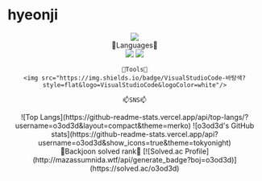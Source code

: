 # hyeonji
<div align="center">
<img src="https://capsule-render.vercel.app/api?type=waving&color=auto&height=200&section=header&text=Hyeonji_Github&fontSize=90" />
</DIV>

<div align="center">
	📕Languages📕</br>
	<img src="https://img.shields.io/badge/Python-007396?style=flat&logo=python&logoColor=white" />
	<img src="https://img.shields.io/badge/C-E34F26?style=flat&logo=C&logoColor=white" />
	
	🔧Tools🔧
	<img src="https://img.shields.io/badge/VisualStudioCode-바탕색?style=flat&logo=VisualStudioCode&logoColor=white"/>
	
	📫SNS📫
</div>

<div align="center">
	![Top Langs](https://github-readme-stats.vercel.app/api/top-langs/?username=o3od3d&layout=compact&theme=merko)
	![o3od3d's GitHub stats](https://github-readme-stats.vercel.app/api?username=o3od3d&show_icons=true&theme=tokyonight)  
</div>
<div align="center">
	🥇Backjoon solved rank🥇
	[![Solved.ac Profile](http://mazassumnida.wtf/api/generate_badge?boj=o3od3d)](https://solved.ac/o3od3d)
</div>
